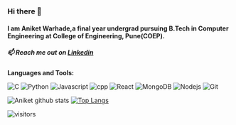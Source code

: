 ### Hi there 👋  
#### I am Aniket Warhade,a final year undergrad pursuing B.Tech in Computer Engineering at College of Engineering, Pune(COEP).
##### 📫 Reach me out on [Linkedin](https://www.linkedin.com/in/aniket-warhade-b699471b0/)

**Languages and Tools:**  
<p>
  <img alt="C" src="https://img.shields.io/badge/C-00599C?style=for-the-badge&logo=c&logoColor=white"/>
<img alt="Python" src="https://img.shields.io/badge/Python-3776AB?style=for-the-badge&logo=python&logoColor=white"/>
  <img alt="Javascript" src="https://img.shields.io/badge/JavaScript-F7DF1E?style=for-the-badge&logo=javascript&logoColor=black"/>
  <img alt = "cpp" src="https://img.shields.io/badge/C++-cyan?style=for-the-badge&logo=c%2B%2B&logoColor=white">
  <img alt="React" src="https://img.shields.io/badge/React-20232A?style=for-the-badge&logo=react&logoColor=61DAFB" />
    <img alt="MongoDB" src="https://img.shields.io/badge/MongoDB-4EA94B?style=for-the-badge&logo=mongodb&logoColor=white" />
  <img alt="Nodejs" src="https://img.shields.io/badge/Node.js-43853D?style=for-the-badge&logo=node.js&logoColor=white" />
  <img alt = "Git" src="https://img.shields.io/badge/git-black?style=for-the-badge&logo=git&logoColor=white">
</p>

![Aniket github stats](https://github-readme-stats.vercel.app/api?username=aniketbwarhade&show_icons=true&theme=radical) [![Top Langs](https://github-readme-stats.vercel.app/api/top-langs/?username=aniketbwarhade&&hide=scss,prolog&&langs_count=8&layout=compact&show_icons=true&theme=radical)](https://github.com/aniketbwarhade/github-readme-stats)

![visitors](https://visitor-badge.laobi.icu/badge?page_id=aniketbwarhade.aniketbwarhade)
